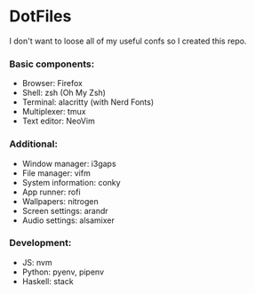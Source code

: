 # DotFiles

I don't want to loose all of my useful confs so I created this repo.

### Basic components:
- Browser: Firefox
- Shell: zsh (Oh My Zsh)
- Terminal: alacritty (with Nerd Fonts)
- Multiplexer: tmux
- Text editor: NeoVim

### Additional:
- Window manager: i3gaps
- File manager: vifm
- System information: conky
- App runner: rofi
- Wallpapers: nitrogen
- Screen settings: arandr
- Audio settings: alsamixer

### Development:
- JS: nvm
- Python: pyenv, pipenv
- Haskell: stack
